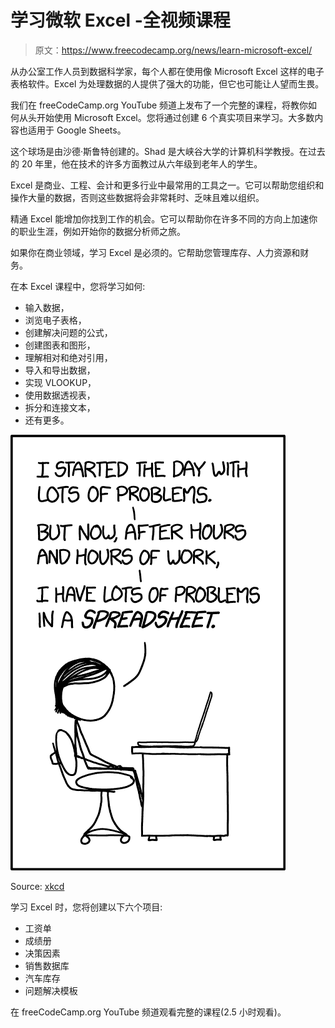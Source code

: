 # 学习微软 Excel -全视频课程

> 原文：<https://www.freecodecamp.org/news/learn-microsoft-excel/>

从办公室工作人员到数据科学家，每个人都在使用像 Microsoft Excel 这样的电子表格软件。Excel 为处理数据的人提供了强大的功能，但它也可能让人望而生畏。

我们在 freeCodeCamp.org YouTube 频道上发布了一个完整的课程，将教你如何从头开始使用 Microsoft Excel。您将通过创建 6 个真实项目来学习。大多数内容也适用于 Google Sheets。

这个球场是由沙德·斯鲁特创建的。Shad 是大峡谷大学的计算机科学教授。在过去的 20 年里，他在技术的许多方面教过从六年级到老年人的学生。

Excel 是商业、工程、会计和更多行业中最常用的工具之一。它可以帮助您组织和操作大量的数据，否则这些数据将会非常耗时、乏味且难以组织。

精通 Excel 能增加你找到工作的机会。它可以帮助你在许多不同的方向上加速你的职业生涯，例如开始你的数据分析师之旅。

如果你在商业领域，学习 Excel 是必须的。它帮助您管理库存、人力资源和财务。

在本 Excel 课程中，您将学习如何:

*   输入数据，
*   浏览电子表格，
*   创建解决问题的公式，
*   创建图表和图形，
*   理解相对和绝对引用，
*   导入和导出数据，
*   实现 VLOOKUP，
*   使用数据透视表，
*   拆分和连接文本，
*   还有更多。

![image-12](img/3ea77ea0d122f673f121b258c5179315.png)

Source: [xkcd](https://xkcd.com/1906/)

学习 Excel 时，您将创建以下六个项目:

*   工资单
*   成绩册
*   决策因素
*   销售数据库
*   汽车库存
*   问题解决模板

在 freeCodeCamp.org YouTube 频道观看完整的课程(2.5 小时观看)。